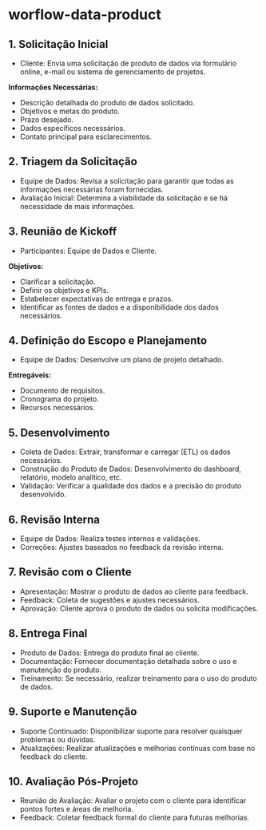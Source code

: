 # worflow-data-product
## 1. Solicitação Inicial
* Cliente: Envia uma solicitação de produto de dados via formulário online, e-mail ou sistema de gerenciamento de projetos.

**Informações Necessárias:**

* Descrição detalhada do produto de dados solicitado.
* Objetivos e metas do produto.
* Prazo desejado.
* Dados específicos necessários.
* Contato principal para esclarecimentos.
## 2. Triagem da Solicitação
* Equipe de Dados: Revisa a solicitação para garantir que todas as informações necessárias foram fornecidas.
* Avaliação Inicial: Determina a viabilidade da solicitação e se há necessidade de mais informações.
## 3. Reunião de Kickoff
* Participantes: Equipe de Dados e Cliente.

**Objetivos:**
* Clarificar a solicitação.
* Definir os objetivos e KPIs.
* Estabelecer expectativas de entrega e prazos.
* Identificar as fontes de dados e a disponibilidade dos dados necessários.
## 4. Definição do Escopo e Planejamento
* Equipe de Dados: Desenvolve um plano de projeto detalhado.

**Entregáveis:**
* Documento de requisitos.
* Cronograma do projeto.
* Recursos necessários.
## 5. Desenvolvimento
* Coleta de Dados: Extrair, transformar e carregar (ETL) os dados necessários.
* Construção do Produto de Dados: Desenvolvimento do dashboard, relatório, modelo analítico, etc.
* Validação: Verificar a qualidade dos dados e a precisão do produto desenvolvido.
## 6. Revisão Interna
* Equipe de Dados: Realiza testes internos e validações.
* Correções: Ajustes baseados no feedback da revisão interna.
## 7. Revisão com o Cliente
* Apresentação: Mostrar o produto de dados ao cliente para feedback.
* Feedback: Coleta de sugestões e ajustes necessários.
* Aprovação: Cliente aprova o produto de dados ou solicita modificações.
## 8. Entrega Final
* Produto de Dados: Entrega do produto final ao cliente.
* Documentação: Fornecer documentação detalhada sobre o uso e manutenção do produto.
* Treinamento: Se necessário, realizar treinamento para o uso do produto de dados.
## 9. Suporte e Manutenção
* Suporte Continuado: Disponibilizar suporte para resolver quaisquer problemas ou dúvidas.
* Atualizações: Realizar atualizações e melhorias contínuas com base no feedback do cliente.
## 10. Avaliação Pós-Projeto
* Reunião de Avaliação: Avaliar o projeto com o cliente para identificar pontos fortes e áreas de melhoria.
* Feedback: Coletar feedback formal do cliente para futuras melhorias.
